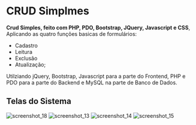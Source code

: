  # CRUD Simplmes
**Crud Simples, feito com PHP, PDO, Bootstrap, JQuery, Javascript e CSS**, Aplicando as quatro funções basicas de formulários:
- Cadastro
- Leitura
- Exclusão
- Atualização;

Utilziando jQuery, Bootstrap, Javascript para a parte do Frontend, PHP e PDO para a parte do Backend e MySQL na parte de Banco de Dados.


## Telas do Sistema
![screenshot_18](https://user-images.githubusercontent.com/44241402/51229019-efe76a00-1941-11e9-984f-302f267f3109.png)
![screenshot_13](https://user-images.githubusercontent.com/44241402/51228617-68e5c200-1940-11e9-9d1b-6e660d901cee.png)
![screenshot_14](https://user-images.githubusercontent.com/44241402/51228622-700cd000-1940-11e9-819b-2538f659f5d9.png)
![screenshot_15](https://user-images.githubusercontent.com/44241402/51228651-7b5ffb80-1940-11e9-85a7-84db404d5ea2.png)
